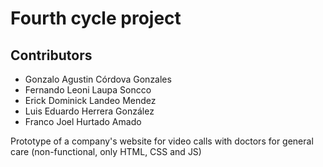 # Fourth cycle project
## Contributors 
- Gonzalo Agustin Córdova Gonzales 
- Fernando Leoni Laupa Soncco 
- Erick Dominick Landeo Mendez 
- Luis Eduardo Herrera González
- Franco Joel Hurtado Amado 


Prototype of a company's website for video calls with doctors for general care (non-functional, only HTML, CSS and JS)
